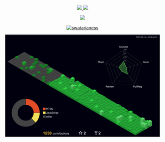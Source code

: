 <p align="center">
  <tr>
    <td align="center" style="padding=0;width=50%;">
      <a href="https://github.com/swatarianess">
      <img src="https://github-readme-stats-gray-psi.vercel.app/api/?username=swatarianess&title_color=5ae87c&text_color=9f9f9f&show_icons=true&bg_color=00000000&hide_border=true&icon_color=5ae87c&hide_title=true&count_private=true&include_all_commits=true&enable_animations=true" />
    </td>
      <td align="center" style="padding=0;width=50%;">
      <a href="https://github.com/swatarianess">
      <img src="https://github-readme-stats-gray-psi.vercel.app/api/top-langs/?username=swatarianess&layout=compact&role=OWNER,ORGANIZATION_MEMBER,COLLABORATOR&title_color=5ae87c&text_color=9f9f9f&show_icons=true&bg_color=00000000&hide_border=true&icon_color=5ae87c&hide_title=true&enable_animations=true&hide=html"/>
    </td>
  </tr>
 </p>

<p align="center">
  <tr>
    <td align="center" style="padding=0;width=50%;">
      <a href="https://github.com/swatarianess">
      <img src="https://github-readme-streak-stats.herokuapp.com?user=swatarianess&theme=tokyonight_duo&hide_border=true&ring=000000&currStreakLabel=5ae87c&sideNums=5ae87c&dates=979797&sideLabels=5ae87c&currStreakNum=5ae87c&border=DD2727&stroke=00000000&background=00000000&fire=FF7600" />
    </td>
  </tr>
  <tr>
    
<p align="center"><a href="https://github.com/ryo-ma/github-profile-trophy"><img src="https://github-profile-trophy.vercel.app/?username=swatarianess&rank=-C&theme=onedark&no-bg=true" alt="swatarianess" /></a> </p>
  </tr>
</p>

![](https://raw.githubusercontent.com/swatarianess/swatarianess/master/profile-3d-contrib/profile-night-green.svg)
